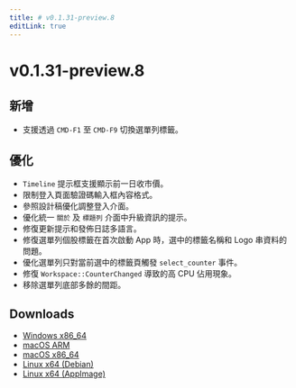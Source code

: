 ```yaml
---
title: # v0.1.31-preview.8
editLink: true
---
```


# v0.1.31-preview.8  <Badge type="warning" text="preview" />

## 新增

- 支援透過 `CMD-F1` 至 `CMD-F9` 切換選單列標籤。

## 優化

- `Timeline` 提示框支援顯示前一日收市價。
- 限制登入頁面驗證碼輸入框內容格式。
- 參照設計稿優化調整登入介面。
- 優化統一 `關於` 及 `標題列` 介面中升級資訊的提示。
- 修復更新提示和發佈日誌多語言。
- 修復選單列個股標籤在首次啟動 App 時，選中的標籤名稱和 Logo 串資料的問題。
- 優化選單列只對當前選中的標籤頁觸發 `select_counter` 事件。
- 修復 `Workspace::CounterChanged` 導致的高 CPU 佔用現象。
- 移除選單列底部多餘的間距。

## Downloads

- [Windows x86_64](https://assets.lbkrs.com/github/release/longbridge-desktop/preview/longbridge-v0.1.31-preview.8-windows-x86_64.zip)
- [macOS ARM](https://assets.lbkrs.com/github/release/longbridge-desktop/preview/longbridge-v0.1.31-preview.8-macos-aarch64.dmg)
- [macOS x86_64](https://assets.lbkrs.com/github/release/longbridge-desktop/preview/longbridge-v0.1.31-preview.8-macos-x86_64.dmg)
- [Linux x64 (Debian)](https://assets.lbkrs.com/github/release/longbridge-desktop/preview/longbridge-v0.1.31-preview.8-linux-x86_64.deb)
- [Linux x64 (AppImage)](https://assets.lbkrs.com/github/release/longbridge-desktop/preview/longbridge-v0.1.31-preview.8-linux-x86_64.AppImage)